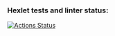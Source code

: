 ### Hexlet tests and linter status:
[![Actions Status](https://github.com/purkek1337/python-project-49/actions/workflows/hexlet-check.yml/badge.svg)](https://github.com/purkek1337/python-project-49/actions)